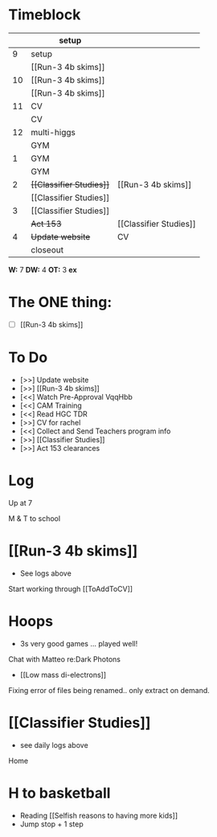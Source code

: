 # Timeblock

|     | setup                      |                        |
| --- | -------------------------- | ---------------------- |
| 9   | setup                      |                        |
|     | [[Run-3 4b skims]]         |                        |
| 10  | [[Run-3 4b skims]]         |                        |
|     | [[Run-3 4b skims]]         |                        |
| 11  | CV                         |                        |
|     | CV                         |                        |
| 12  | multi-higgs                |                        |
|     | GYM                        |                        |
| 1   | GYM                        |                        |
|     | GYM                        |                        |
| 2   | ~~[[Classifier Studies]]~~ | [[Run-3 4b skims]]     |
|     | [[Classifier Studies]]     |                        |
| 3   | [[Classifier Studies]]     |                        |
|     | ~~Act 153~~                | [[Classifier Studies]] |
| 4   | ~~Update website~~         | CV                     |
|     | closeout                   |                        |

**W:** 7 
**DW:** 4
**OT:** 3
**ex** 

# The ONE thing: 
- [ ] [[Run-3 4b skims]]


# To Do
- [>>] Update website
- [>>]  [[Run-3 4b skims]]
- [<<] Watch Pre-Approval VqqHbb
- [<<] CAM Training
- [<<] Read HGC TDR
- [>>] CV for rachel
- [<<] Collect and Send Teachers program info
- [>>]  [[Classifier Studies]]
- [>>] Act 153 clearances


# Log

Up at 7

M & T to school

# [[Run-3 4b skims]]
- See logs above

Start working through [[ToAddToCV]]

# Hoops
- 3s very good games ... played well!

Chat with Matteo re:Dark Photons
- [[Low mass di-electrons]]

Fixing error of files being renamed.. only extract on demand.

# [[Classifier Studies]]
- see daily logs above

Home 

# H to basketball
- Reading [[Selfish reasons to having more kids]]
- Jump stop + 1 step

